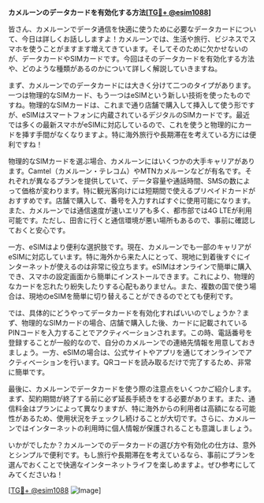 **カメルーンのデータカードを有効化する方法[[TG💪+ @esim1088](https://t.me/s/esim1088)]**

皆さん、カメルーンでデータ通信を快適に使うために必要なデータカードについて、今日は詳しくお話ししますよ！カメルーンでは、生活や旅行、ビジネスでスマホを使うことがますます増えてきています。そしてそのために欠かせないのが、データカードやSIMカードです。今回はそのデータカードを有効化する方法や、どのような種類があるのかについて詳しく解説していきますね。

まず、カメルーンでのデータカードには大きく分けて二つのタイプがあります。一つは物理的なSIMカード、もう一つはeSIMという新しい技術を使ったものですね。物理的なSIMカードは、これまで通り店舗で購入して挿入して使う形ですが、eSIMはスマートフォンに内蔵されているデジタルのSIMカードです。最近では多くの最新スマホがeSIMに対応しているので、これを使うと物理的にカードを挿す手間がなくなりますよ。特に海外旅行や長期滞在を考えている方には便利ですね！

物理的なSIMカードを選ぶ場合、カメルーンにはいくつかの大手キャリアがあります。Camtel（カメルーン・テレコム）やMTNカメルーンなどが有名です。それぞれが異なるプランを提供していて、データ容量や通話時間、SMSの数によって価格が変わります。特に観光客向けには短期間で使えるプリペイドカードがおすすめです。店舗で購入して、番号を入力すればすぐに使用可能になります。また、カメルーンでは通信速度が速いエリアも多く、都市部では4G LTEが利用可能です。ただし、田舎に行くと通信環境が悪い場所もあるので、事前に確認しておくと安心です。

一方、eSIMはより便利な選択肢です。現在、カメルーンでも一部のキャリアがeSIMに対応しています。特に海外から来た人にとって、現地に到着後すぐにインターネットが使えるのは非常に役立ちます。eSIMはオンラインで簡単に購入でき、スマホの設定画面から簡単にインストールできます。これにより、物理的なカードを忘れたり紛失したりする心配もありません。また、複数の国で使う場合は、現地のeSIMを簡単に切り替えることができるのでとても便利です。

では、具体的にどうやってデータカードを有効化すればいいのでしょうか？まず、物理的なSIMカードの場合、店舗で購入した後、カードに記載されているPINコードを入力することでアクティベーションされます。この時、電話番号を登録することが一般的なので、自分のカメルーンでの連絡先情報を用意しておきましょう。一方、eSIMの場合は、公式サイトやアプリを通じてオンラインでアクティベーションを行います。QRコードを読み取るだけで完了するため、非常に簡単です。

最後に、カメルーンでデータカードを使う際の注意点をいくつかご紹介します。まず、契約期間が終了する前に必ず延長手続きをする必要があります。また、通信料金はプランによって異なりますが、特に海外からの利用者は高額になる可能性があるため、使用状況をチェックし続けることが大切です。さらに、カメルーンではインターネットの利用時に個人情報が保護されることも意識しましょう。

いかがでしたか？カメルーンでのデータカードの選び方や有効化の仕方は、意外とシンプルで便利です。もし旅行や長期滞在を考えているなら、事前にプランを選んでおくことで快適なインターネットライフを楽しめますよ。ぜひ参考にしてみてくださいね！

[[TG💪+ @esim1088](https://t.me/s/esim1088) ![Image](https://i.postimg.cc/Y0z9fWf4/image.png)]